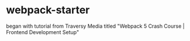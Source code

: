 # webpack-starter
 began with tutorial from Traversy Media titled "Webpack 5 Crash Course | Frontend Development Setup"
